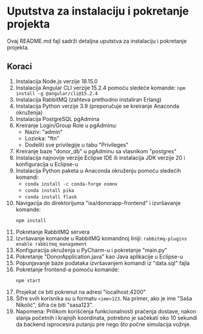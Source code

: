 # Uputstva za instalaciju i pokretanje projekta

Ovaj README.md fajl sadrži detaljna uputstva za instalaciju i pokretanje projekta.

## Koraci

1. Instalacija Node.js verzije 18.15.0
2. Instalacija Angular CLI verzije 15.2.4 pomoću sledeće komande: `npm install -g @angular/cli@15.2.4`
3. Instalacija RabbitMQ (zahteva prethodno instaliran Erlang)
4. Instalacija Python verzije 3.9 (preporučuje se kreiranje Anaconda okruženja)
5. Instalacija PostgreSQL pgAdmina
6. Kreiranje Login/Group Role u pgAdminu:
   - Naziv: "admin"
   - Lozinka: "ftn"
   - Dodeliti sve privilegije u tabu "Privileges"
7. Kreiranje baze "donor_db" u pgAdminu sa vlasnikom "postgres"
8. Instalacija najnovije verzije Eclipse IDE ili instalacija JDK verzije 20 i konfiguracija u Eclipse-u
9. Instalacija Python paketa u Anaconda okruženju pomoću sledećih komandi:
   - `conda install -c conda-forge osmnx`
   - `conda install pika`
   - `conda install flask`
10. Navigacija do direktorijuma "isa/donorapp-frontend" i izvršavanje komande:
    ```
    npm install
    ```
11. Pokretanje RabbitMQ servera
12. Izvršavanje komande u RabbitMQ komandnoj liniji: `rabbitmq-plugins enable rabbitmq_management`
13. Konfiguracija okruženja u PyCharm-u i pokretanje "main.py"
14. Pokretanje "DonorApplication.java" kao Java aplikacije u Eclipse-u
15. Popunjavanje baze podataka izvršavanjem komandi iz "data.sql" fajla
16. Pokretanje frontend-a pomoću komande:
    ```
    npm start
    ```
17. Projekat će biti pokrenut na adresi "localhost:4200"
18. Šifre svih korisnika su u formatu `<ime>123`. Na primer, ako je ime "Saša Nikolić", šifra će biti "sasa123".
19. Napomena: Prilikom korišćenja funkcionalnosti praćenja dostave, nakon slanja početnih i krajnjih koordinata, potrebno je sačekati oko 10 sekundi da backend isprocesira putanju pre nego što počne simulacija vožnje.
